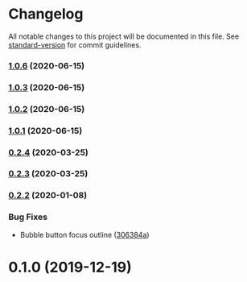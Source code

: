 # Changelog

All notable changes to this project will be documented in this file. See [standard-version](https://github.com/conventional-changelog/standard-version) for commit guidelines.

### [1.0.6](https://github.com/cuoool/vue-chat-bot.git/compare/v1.0.5...v1.0.6) (2020-06-15)

### [1.0.3](https://github.com/cuoool/vue-chat-bot.git/compare/v1.0.2...v1.0.3) (2020-06-15)

### [1.0.2](https://github.com/cuoool/vue-chat-bot.git/compare/v1.0.1...v1.0.2) (2020-06-15)

### [1.0.1](https://github.com/cuoool/vue-chat-bot.git/compare/v1.0.0...v1.0.1) (2020-06-15)

### [0.2.4](https://github.com/JuzSer/vue-bot-ui/compare/v0.2.3...v0.2.4) (2020-03-25)

### [0.2.3](https://github.com/JuzSer/vue-bot-ui/compare/v0.2.2...v0.2.3) (2020-03-25)

### [0.2.2](https://github.com/JuzSer/vue-bot-ui/compare/v0.2.1...v0.2.2) (2020-01-08)


### Bug Fixes

* Bubble button focus outline ([306384a](https://github.com/JuzSer/vue-bot-ui/commit/306384ae1e271451ed54a5cc956c45233c69fa6c))

<a name="0.1.0"></a>

# 0.1.0 (2019-12-19)
